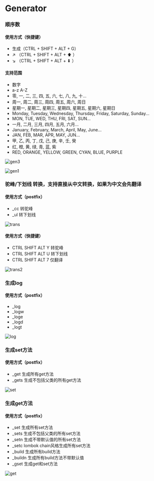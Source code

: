 # Generator
### 顺序数 
#### 使用方式（快捷键）
- 生成（CTRL + SHIFT + ALT + G）
- ↗ （CTRL + SHIFT + ALT + ⬆ ）
- ↘ （CTRL + SHIFT + ALT + ⬇ ）

#### 支持范围
- 数字
- a-z A-Z
- 零, 一, 二, 三, 四, 五, 六, 七, 八, 九, 十...
- 周一, 周二, 周三, 周四, 周五, 周六, 周日
- 星期一, 星期二, 星期三, 星期四, 星期五, 星期六, 星期日
- Monday, Tuesday, Wednesday, Thursday, Friday, Saturday, Sunday...
- MON, TUE, WED, THU, FRI, SAT, SUN...
- 一月, 二月, 三月, 四月, 五月, 六月...
- January, February, March, April, May, June...
- JAN, FEB, MAR, APR, MAY, JUN...
- 甲, 乙, 丙, 丁, 戊, 己, 庚, 辛, 壬, 癸
- 红, 橙, 黄, 绿, 青, 蓝, 紫
- RED, ORANGE, YELLOW, GREEN, CYAN, BLUE, PURPLE

![gen3](https://github.com/pursue-wind/intellij-plugin-bobobox/assets/40025981/afd094c2-cc2a-4cb1-9747-3487c523effb)

![gen1](https://github.com/pursue-wind/intellij-plugin-bobobox/assets/40025981/a2b0e97d-4c88-4a32-bea3-f275de9478ca)


### 驼峰/下划线 转换，支持直接从中文转换，如果为中文会先翻译
#### 使用方式（postfix）
- _cc 转驼峰
- _ul 转下划线

![trans](https://github.com/pursue-wind/intellij-plugin-bobobox/assets/40025981/0e3948eb-168b-4451-a9dd-dc00608df25e)
#### 使用方式（快捷键）
- CTRL SHIFT ALT Y 转驼峰
- CTRL SHIFT ALT U 转下划线
- CTRL SHIFT ALT 7 仅翻译

![trans2](https://github.com/pursue-wind/intellij-plugin-bobobox/assets/40025981/135fb9d2-b04e-4937-af0c-696663ca3980)

### 生成log
#### 使用方式（postfix）
- _log 
- _logw
- _loge
- _logd
- _logt

![log](https://github.com/pursue-wind/intellij-plugin-bobobox/assets/40025981/bbda7f9d-db5e-4640-a914-8a4aa1870650)

### 生成set方法 
#### 使用方式（postfix）
- _get 生成所有get方法
- _gets 生成不包括父类的所有get方法

![set](https://github.com/pursue-wind/intellij-plugin-bobobox/assets/40025981/84a57115-4155-4122-a0ea-72a6aee9ac5e)

### 生成get方法
#### 使用方式（postfix）
- _set 生成所有set方法
- _sets 生成不包括父类的所有set方法
- _setn 生成不带默认值的所有set方法
- _setc lombok chain风格生成所有set方法
- _build 生成所有build方法
- _buildn 生成所有build方法不带默认值
- _gset 生成get和set方法

![get](https://github.com/pursue-wind/intellij-plugin-bobobox/assets/40025981/d9b9b4ed-21e0-40e2-a943-0f279cf7e263)


